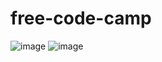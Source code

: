 # free-code-camp
![image](https://github.com/Jetskici00/free-code-camp/assets/94981434/26aaa511-8f17-4e6c-bf98-7ba7509f4d86)
![image](https://github.com/Jetskici00/free-code-camp/assets/94981434/b54d2608-e9ed-4dfa-9b56-19be4b5edf2f)

